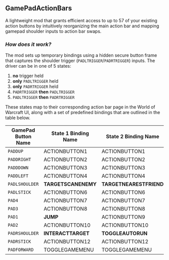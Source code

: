 ## GamePadActionBars
A lightweight mod that grants efficient access to up to 57 of your existing action buttons by intuitively reorganizing the main action bar and mapping gamepad shoulder inputs to action bar swaps.

### _How does it work?_
The mod sets up temporary bindings using a hidden secure button frame that captures the shoulder trigger (`PADLTRIGGER`/`PADRTRIGGER`) inputs. The driver can be in one of 5 states:

1. **no** trigger held
2. **only** `PADLTRIGGER` held
3. **only** `PADRTRIGGER` held
4. `PADRTRIGGER` **then** `PADLTRIGGER`
5. `PADLTRIGGER` **then** `PADRTRIGGER`

These states map to their corresponding action bar page in the World of Warcraft UI, along with a set of predefined bindings that are outlined in the table below.

| GamePad Button Name | State 1 Binding Name | State 2 Binding Name    | State 3-5 Binding Name |
| ------------------- | -------------------- | ----------------------- | ---------------------- |
| `PADDUP`            | ACTIONBUTTON1        | ACTIONBUTTON1           | ACTIONBUTTON1          |
| `PADDRIGHT`         | ACTIONBUTTON2        | ACTIONBUTTON2           | ACTIONBUTTON2          |
| `PADDDOWN`          | ACTIONBUTTON3        | ACTIONBUTTON3           | ACTIONBUTTON3          |
| `PADDLEFT`          | ACTIONBUTTON4        | ACTIONBUTTON4           | ACTIONBUTTON4          |
| `PADLSHOULDER`      | **TARGETSCANENEMY**  | **TARGETNEARESTFRIEND** | ACTIONBUTTON5          |
| `PADLSTICK`         | ACTIONBUTTON6        | ACTIONBUTTON6           | ACTIONBUTTON6          |
| `PAD4`              | ACTIONBUTTON7        | ACTIONBUTTON7           | ACTIONBUTTON7          |
| `PAD3`              | ACTIONBUTTON8        | ACTIONBUTTON8           | ACTIONBUTTON8          |
| `PAD1`              | **JUMP**             | ACTIONBUTTON9           | ACTIONBUTTON9          |
| `PAD2`              | ACTIONBUTTON10       | ACTIONBUTTON10          | ACTIONBUTTON10         |
| `PADRSHOULDER`      | **INTERACTTARGET**   | **TOGGLEAUTORUN**       | ACTIONBUTTON11         |
| `PADRSTICK`         | ACTIONBUTTON12       | ACTIONBUTTON12          | ACTIONBUTTON12         |
| `PADFORWARD`        | TOGGLEGAMEMENU       | TOGGLEGAMEMENU          | TOGGLEGAMEMENU         |
